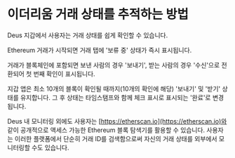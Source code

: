 # 이더리움 거래 상태를 추적하는 방법

Deus 지갑에서 사용자는 거래 상태를 쉽게 확인할 수 있습니다.

Ethereum 거래가 시작되면 거래 탭에 '보류 중' 상태가 즉시 표시됩니다.

거래가 블록체인에 포함되면 보낸 사람의 경우 '보내기', 받는 사람의 경우 '수신'으로 전환되어 첫 번째 확인이 표시됩니다.

지갑 앱은 최소 10개의 블록이 확인될 때까지(10개의 확인에 해당) '보내기' 및 '받기' 상태를 유지합니다. 그 후 상태는 타임스탬프와 함께 체크 표시로 표시되는 '완료'로 변경됩니다.

Deus 내 모니터링 외에도 사용자는 [https://etherscan.io](https://etherscan.io)와 같이 공개적으로 액세스 가능한 Ethereum 블록 탐색기를 활용할 수 있습니다. 사용자는 이러한 플랫폼에서 단순히 거래 ID를 검색함으로써 자신의 거래 상태를 외부에서 모니터링할 수도 있습니다.